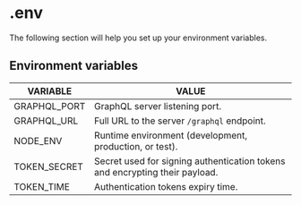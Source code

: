 # .env

The following section will help you set up your environment variables.

## Environment variables

|VARIABLE|VALUE|
|--------|-----|
|GRAPHQL_PORT|GraphQL server listening port.|
|GRAPHQL_URL|Full URL to the server `/graphql` endpoint.|
|NODE_ENV|Runtime environment (development, production, or test).|
|TOKEN_SECRET|Secret used for signing authentication tokens and encrypting their payload.|
|TOKEN_TIME|Authentication tokens expiry time.|
